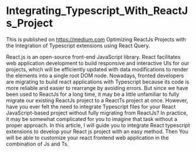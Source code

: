 # Integrating_Typescript_With_ReactJs_Project 
This is published on https://medium.com 
Optimizing ReactJs Projects with the Integration of Typescript extensions using React Query.




React.js is an open-source front-end JavaScript library. React facilitates web application development to build responsive and interactive UIs for our projects, which will be efficiently updated with data modifications to render the elements into a single root DOM node. Nowadays, fronted developers are migrating to build react applications with Typescript because its code is more reliable and easier to rearrange by avoiding errors. But since we have been used to ReactJs for a long time, it may be a little unfamiliar to fully migrate our existing ReactJs project to a ReactTs project at once.
However, have you ever felt the need to integrate Typescript files for your React JavaScript-based project without fully migrating from ReactJs? In practice, it may be somewhat complicated for you to imagine that task without a proper approach. In this article, I will guide you to integrate React typescript extensions to develop your React js project with an easy method. Then You will be able to customize your react frontend web application in the combination of Js and Ts.

